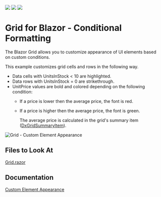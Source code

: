 <!-- default badges list -->
![](https://img.shields.io/endpoint?url=https://codecentral.devexpress.com/api/v1/VersionRange/523307766/22.1.4%2B)
[![](https://img.shields.io/badge/Open_in_DevExpress_Support_Center-FF7200?style=flat-square&logo=DevExpress&logoColor=white)](https://supportcenter.devexpress.com/ticket/details/T1108437)
[![](https://img.shields.io/badge/📖_How_to_use_DevExpress_Examples-e9f6fc?style=flat-square)](https://docs.devexpress.com/GeneralInformation/403183)
<!-- default badges end -->


# Grid for Blazor - Conditional Formatting

The Blazor Grid allows you to customize appearance of UI elements based on custom conditions. 

This example customizes grid cells and rows in the following way.

* Data cells with UnitsInStock < 10 are highlighted.
* Data rows with UnitsInStock = 0 are strikethrough.
* UnitPrice values are bold and colored depending on the following condition: 
  * If a price is lower then the average price, the font is red.
  * If a price is higher then the average price, the font is green.
	
	The average price is calculated in the grid's summary item ([DxGridSummaryItem](https://docs.devexpress.com/Blazor/DevExpress.Blazor.DxGridSummaryItem)).

![Grid - Custom Element Appearance](images/grids.png)

<!-- default file list -->
## Files to Look At

[Grid.razor](./CS/GridConditionalFormatting/Pages/Grid.razor)

## Documentation

[Custom Element Appearance](https://docs.devexpress.com/Blazor/DevExpress.Blazor.DxGrid.CustomizeElement)

